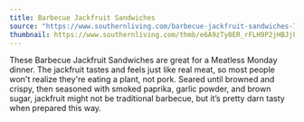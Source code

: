 ```yaml
---
title: Barbecue Jackfruit Sandwiches
source: "https://www.southernliving.com/barbecue-jackfruit-sandwiches-7496399"
thumbnail: https://www.southernliving.com/thmb/e6A9zTy8ER_rFLH9P2jHBJjFJlc=/750x0/filters:no_upscale():max_bytes(150000):strip_icc():format(webp)/27435_SupTplantdishes_0286_preview-0504402a0338476180e1c7c432510f9d.jpg
---
```


These Barbecue Jackfruit Sandwiches are great for a Meatless Monday dinner. The jackfruit tastes and feels just like real meat, so most people won't realize they're eating a plant, not pork. Seared until browned and crispy, then seasoned with smoked paprika, garlic powder, and brown sugar, jackfruit might not be traditional barbecue, but it’s pretty darn tasty when prepared this way.
